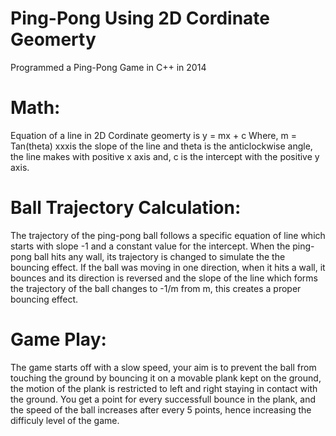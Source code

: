# Ping-Pong Using 2D Cordinate Geomerty
Programmed a Ping-Pong Game in C++ in 2014

# Math:
   
Equation of a line in 2D Cordinate geomerty is y = mx + c
Where,
m = Tan(theta) xxxis the slope of the line and theta is the anticlockwise angle, the line makes with positive x axis and,
c is the intercept with the positive y axis.

# Ball Trajectory Calculation:

The trajectory of the ping-pong ball follows a specific equation of line which starts with slope -1 and a constant value for the intercept.
When the ping-pong ball hits any wall, its trajectory is changed to simulate the the bouncing effect.
If the ball was moving in one direction, when it hits a wall, it bounces and its direction is reversed and the slope of the line which forms the trajectory of the ball changes to -1/m from m, this creates a proper bouncing effect.

# Game Play:

The game starts off with a slow speed, your aim is to prevent the ball from touching the ground by bouncing it on a movable plank kept on the ground, the motion of the plank is restricted to left and right staying in contact with the ground.
You get a point for every successfull bounce in the plank, and the speed of the ball increases after every 5 points, hence increasing the difficuly level of the game.
